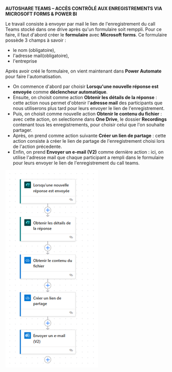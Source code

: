 **AUTOSHARE TEAMS – ACCÈS CONTRÔLÉ AUX ENREGISTREMENTS VIA MICROSOFT FORMS & POWER BI**

Le travail consiste à envoyer par mail le lien de l'enregistrement du call Teams stocké dans one drive après qu'un formulaire soit remppli. 
Pour ce faire, il faut d'abord créer le **formulaire** avec **Microsoft forms**. Ce formulaire possède  3 champs à savoir :
- le nom (obligatoire),
- l'adresse mail(obligatoire),
- l'entreprise
  
Après avoir créé le formulaire, on vient maintenant dans **Power Automate** pour faire l'automatisation. 
- On commence d'abord par choisir **Lorsqu'une nouvelle réponse est envoyée** comme **déclencheur automatique**.
- Ensuite, on choisit comme action **Obtenir les détails de la réponse** : cette action nous permet d'obtenir l'**adresse mail** des participants  que nous utiliserons plus tard pour leurs envoyer le lien de l'enregistrement. 
- Puis, on choisit comme nouvelle action **Obtenir le contenu du fichier** : avec cette action, on selectionne dans **One Drive**, le dossier **Recordings** contenant tous les enregistrements, pour choisir celui que l'on souhaite partager.
- Après, on prend comme action suivante **Créer un lien de partage** : cette action consiste à créer le lien de partage de l'enregistrement choisi lors de l'action précedente.
- Enfin, on prend **Envoyer un e-mail (V2)** comme dernière action : ici, on utilise l'adresse mail que chaque participant a rempli dans le formulaire pour leurs envoyer le lien de l'enregistrement du call teams.

![automatisation](automatisation_1.png)

